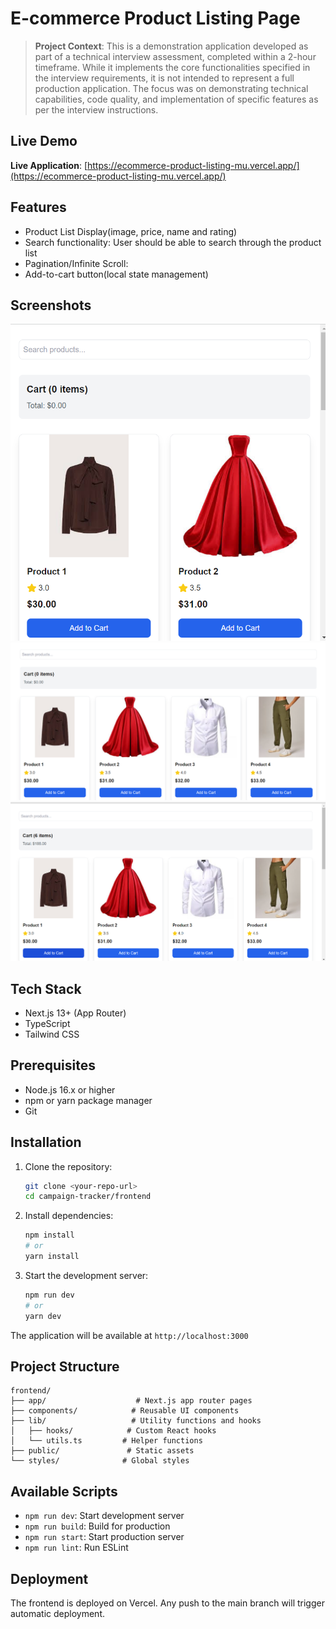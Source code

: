 # E-commerce Product Listing Page

> **Project Context**: This is a demonstration application developed as part of a technical interview assessment, completed within a 2-hour timeframe. While it implements the core functionalities specified in the interview requirements, it is not intended to represent a full production application. The focus was on demonstrating technical capabilities, code quality, and implementation of specific features as per the interview instructions.

## Live Demo

**Live Application**: [https://ecommerce-product-listing-mu.vercel.app/](https://ecommerce-product-listing-mu.vercel.app/)

## Features

- Product List Display(image, price, name and rating)
- Search functionality: User should be able to search through the  product list
- Pagination/Infinite Scroll:  
- Add-to-cart button(local state management)

## Screenshots
![alt text](image-2.png)
![alt text](image-1.png)
![alt text](image.png)
## Tech Stack

- Next.js 13+ (App Router)
- TypeScript
- Tailwind CSS

## Prerequisites

- Node.js 16.x or higher
- npm or yarn package manager
- Git

## Installation

1. Clone the repository:
   ```bash
   git clone <your-repo-url>
   cd campaign-tracker/frontend
   ```

2. Install dependencies:
   ```bash
   npm install
   # or
   yarn install
   ```

3. Start the development server:
   ```bash
   npm run dev
   # or
   yarn dev
   ```

The application will be available at `http://localhost:3000`

## Project Structure

```
frontend/
├── app/                    # Next.js app router pages
├── components/            # Reusable UI components
├── lib/                   # Utility functions and hooks
│   ├── hooks/            # Custom React hooks
│   └── utils.ts         # Helper functions
├── public/               # Static assets
└── styles/              # Global styles
```

## Available Scripts

- `npm run dev`: Start development server
- `npm run build`: Build for production
- `npm run start`: Start production server
- `npm run lint`: Run ESLint

## Deployment

The frontend is deployed on Vercel. Any push to the main branch will trigger automatic deployment.